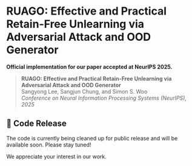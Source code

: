 # RUAGO: Effective and Practical Retain-Free Unlearning via Adversarial Attack and OOD Generator

**Official implementation for our paper accepted at NeurIPS 2025.**

> **RUAGO: Effective and Practical Retain-Free Unlearning via Adversarial Attack and OOD Generator**<br>
> Sangyong Lee, Sangjun Chung, and Simon S. Woo<br>
> *Conference on Neural Information Processing Systems (NeurIPS), 2025*

## 🚀 Code Release

The code is currently being cleaned up for public release and will be available soon. Please stay tuned!

We appreciate your interest in our work.
